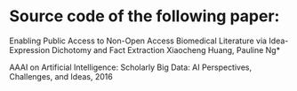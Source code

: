 # Source code of the following paper:

Enabling Public Access to Non-Open Access Biomedical Literature via Idea-Expression Dichotomy and Fact Extraction 
Xiaocheng Huang, Pauline Ng* 

AAAI on Artificial Intelligence: Scholarly Big Data: AI Perspectives, Challenges, and Ideas, 2016
